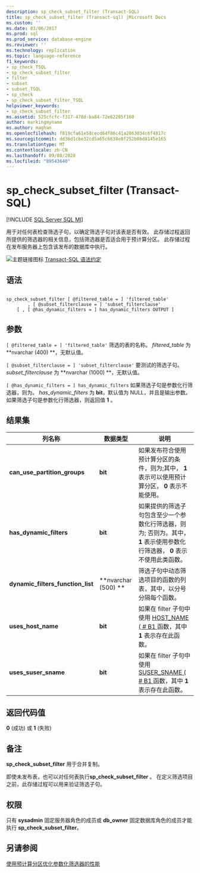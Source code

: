 ```yaml
---
description: sp_check_subset_filter (Transact-SQL)
title: sp_check_subset_filter (Transact-sql) |Microsoft Docs
ms.custom: ''
ms.date: 03/06/2017
ms.prod: sql
ms.prod_service: database-engine
ms.reviewer: ''
ms.technology: replication
ms.topic: language-reference
f1_keywords:
- sp_check_TSQL
- sp_check_subset_filter
- filter
- subset
- subset_TSQL
- sp_check
- sp_check_subset_filter_TSQL
helpviewer_keywords:
- sp_check_subset_filter
ms.assetid: 525cfcfc-f317-478d-ba84-72e62285f160
author: markingmyname
ms.author: maghan
ms.openlocfilehash: f019cfa61e58cecd64f86c41a2863034c6f4817c
ms.sourcegitcommit: dd36d1cbe32cd5a65c6638e8f252b0bd8145e165
ms.translationtype: MT
ms.contentlocale: zh-CN
ms.lasthandoff: 09/08/2020
ms.locfileid: "89543640"
---
```

# <a name="sp_check_subset_filter-transact-sql"></a>sp_check_subset_filter (Transact-SQL)
[!INCLUDE [SQL Server SQL MI](../../includes/applies-to-version/sql-asdbmi.md)]

  用于对任何表检查筛选子句，以确定筛选子句对该表是否有效。 此存储过程返回所提供的筛选器的相关信息，包括筛选器是否适合用于预计算分区。 此存储过程在发布服务器上包含该发布的数据库中执行。  
  
 ![主题链接图标](../../database-engine/configure-windows/media/topic-link.gif "“主题链接”图标") [Transact-SQL 语法约定](../../t-sql/language-elements/transact-sql-syntax-conventions-transact-sql.md)  
  
## <a name="syntax"></a>语法  
  
```  
  
sp_check_subset_filter [ @filtered_table = ] 'filtered_table'  
        , [ @subset_filterclause = ] 'subset_filterclause'  
    [ , [ @has_dynamic_filters = ] has_dynamic_filters OUTPUT ]  
```  
  
## <a name="arguments"></a>参数  
`[ @filtered_table = ] 'filtered_table'` 筛选的表的名称。 *filtered_table* 为 **nvarchar (400) **，无默认值。  
  
`[ @subset_filterclause = ] 'subset_filterclause'` 要测试的筛选子句。 *subset_filterclause* 为 **nvarchar (1000) **，无默认值。  
  
`[ @has_dynamic_filters = ] has_dynamic_filters` 如果筛选子句是参数化行筛选器，则为。 *has_dynamic_filters* 为 **bit**，默认值为 NULL，并且是输出参数。 如果筛选子句是参数化行筛选器，则返回值 **1** 。  
  
## <a name="result-sets"></a>结果集  
  
|列名称|数据类型|说明|  
|-----------------|---------------|-----------------|  
|**can_use_partition_groups**|**bit**|如果发布符合使用预计算分区的条件，则为;其中， **1** 表示可以使用预计算分区， **0** 表示不能使用。|  
|**has_dynamic_filters**|**bit**|如果提供的筛选子句包含至少一个参数化行筛选器，则为; 否则为。其中， **1** 表示使用参数化行筛选器， **0** 表示不使用此类函数。|  
|**dynamic_filters_function_list**|**nvarchar (500) **|筛选子句中动态筛选项目的函数的列表，其中，以分号分隔每个函数。|  
|**uses_host_name**|**bit**|如果在 filter 子句中使用 [HOST_NAME ( # B1 ](../../t-sql/functions/host-name-transact-sql.md) 函数，其中 **1** 表示存在此函数。|  
|**uses_suser_sname**|**bit**|如果在 filter 子句中使用 [SUSER_SNAME ( # B1 ](../../t-sql/functions/suser-sname-transact-sql.md) 函数，其中 **1** 表示存在此函数。|  
  
## <a name="return-code-values"></a>返回代码值  
 **0** (成功) 或 **1** (失败)   
  
## <a name="remarks"></a>备注  
 **sp_check_subset_filter** 用于合并复制。  
  
 即使未发布表，也可以对任何表执行**sp_check_subset_filter** 。 在定义筛选项目之前，此存储过程可以用来验证筛选子句。  
  
## <a name="permissions"></a>权限  
 只有 **sysadmin** 固定服务器角色的成员或 **db_owner** 固定数据库角色的成员才能执行 **sp_check_subset_filter**。  
  
## <a name="see-also"></a>另请参阅  
 [使用预计算分区优化参数化筛选器的性能](../../relational-databases/replication/merge/parameterized-filters-optimize-for-precomputed-partitions.md)  
  
  
